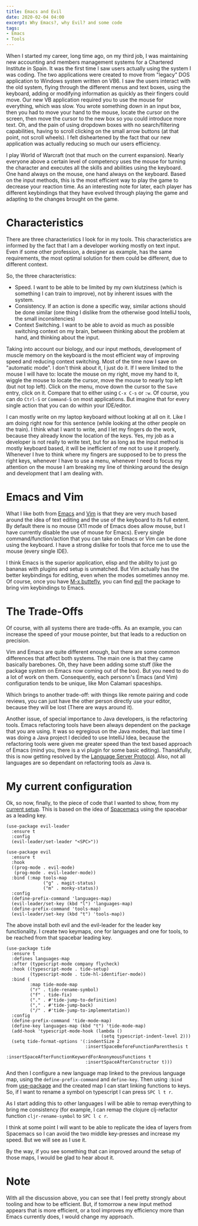 ```yaml
---
title: Emacs and Evil
date: 2020-02-04 04:00
excerpt: Why Emacs?, why Evil? and some code
tags:
- Emacs
- Tools
---
```



When I started my career, long time ago, on my third job, I was maintaining new accounting and members management systems for a Chartered Institute in Spain. It was the first time I saw users actually using the system I was coding. The two applications were created to move from "legacy" DOS application to Windows system written on VB6. I saw the users interact with the old system, flying through the different menus and text boxes, using the keyboard, adding or modifying information as quickly as their fingers could move. Our new VB application required you to use the mouse for everything, which was slow. You wrote something down in an input box, then you had to move your hand to the mouse, locate the cursor on the screen, then move the cursor to the new box so you could introduce more text. Oh, and the pain of using dropdown boxes with no search/filtering capabilities, having to scroll clicking on the small arrow buttons (at that point, not scroll wheels). I felt disheartened by the fact that our new application was actually reducing so much our users efficiency.

I play World of Warcraft (not that much on the current expansion). Nearly everyone above a certain level of competency uses the mouse for turning the character and executes all the skills and abilities using the keyboard. One hand always on the mouse, one hand always on the keyboard. Based on the input methods, this is the most efficient way to play the game to decrease your reaction time. As an interesting note for later, each player has different keybindings that they have evolved through playing the game and adapting to the changes brought on the game.

# Characteristics

There are three characteristics I look for in my tools. This characteristics are informed by the fact that I am a developer working mostly on text input. Even if some other profession, a designer as example, has the same requirements, the most optimal solution for them could be different, due to different context.

So, the three characteristics:
- Speed. I want to be able to be limited by my own klutziness (which is something I can train to improve), not by inherent issues with the system. 
- Consistency. If an action is done a specific way, similar actions should be done similar (one thing I dislike from the otherwise good IntelliJ tools, the small inconsitencies)
- Context Switching. I want to be able to avoid as much as possible switching context on my brain, between thinking about the problem at hand, and thinking about the input.

Taking into account our biology, and our input methods, development of muscle memory on the keyboard is the most efficient way of improving speed and reducing context switching. Most of the time now I save on "automatic mode". I don't think about it, I just do it. If I were limited to the mouse I will have to: locate the mouse on my right, move my hand to it, wiggle the mouse to locate the cursor, move the mouse to nearly top left (but not top left). Click on the menu, move down the cursor to the `Save` entry, click on it. Compare that to either using `C-x C-s` or `:w`. Of course, you can do `Ctrl-S` or `Command-S` on most applications. But imagine that for every single action that you can do within your IDE/editor.

I can mostly write on my laptop keyboard without looking at all on it. Like I am doing right now for this sentence (while looking at the other people on the train). I think what I want to write, and I let my fingers do the work, because they already know the location of the keys. Yes, my job as a developer is not really to write text, but for as long as the input method is mostly keyboard based, it will be inefficient of me not to use it properly. Whenever I hve to think where my fingers are supposed to be to press the right keys, whenever I have to use a menu, whenever I need to focus my attention on the mouse I am breaking my line of thinking around the design and development that I am dealing with.

# Emacs and Vim

What I like both from [Emacs](https://www.gnu.org/software/emacs/) and [Vim](https://www.vim.org/) is that they are very much based around the idea of text editing and the use of the keyboard to its full extent. By default there is no mouse (X11 mode of Emacs does allow mouse, but I have currently disable the use of mouse for Emacs). Every single command/function/action that you can take on Emacs or Vim can be done using the keyboard. I have a strong dislike for tools that force me to use the mouse (every single IDE).

I think Emacs is the superior application, elisp and the ability to just go bananas with plugins and setup is unmatched. But Vim actually has the better keybindings for editing, even when the modes sometimes annoy me. Of course, once you have [M-x buttefly](https://www.xkcd.com/378/), you can find [evil](https://github.com/emacs-evil/evil) the package to bring vim keybindings to Emacs. 

# The Trade-Offs

Of course, with all systems there are trade-offs. As an example, you can increase the speed of your mouse pointer, but that leads to a reduction on precision.

Vim and Emacs are quite different enough, but there are some common differences that affect both systems. The main one is that they came basically barebones. Oh, they have been adding some stuff (like the package system on Emacs now coming out of the box). But you need to do a lot of work on them. Consequently, each personn's Emacs (and Vim) configuration tends to be unique, like Mon Calamari spaceships.

Which brings to another trade-off: with things like remote pairing and code reviews, you can just have the other person directly use your editor, because they will be lost (There are ways around it).

Another issue, of special importance to Java developers, is the refactoring tools. Emacs refactoring tools have been always dependent on the package that you are using. It was so egregious on the Java modes, that last time I was doing a Java project I decided to use IntelliJ Idea, because the refactoring tools were given me greater speed than the text based approach of Emacs (mind you, there is a vi plugin for some basic editing). Thanskfully, this is now getting resolved by the [Language Server Protocol](https://microsoft.github.io/language-server-protocol/). Also, not all languages are so dependant on refactoring tools as Java is.

# My current configuration

Ok, so now, finally, to the piece of code that I wanted to show, from my [current setup](https://github.com/MiyamotoAkira/.emacs.d). This is based on the idea of [Spacemacs](https://www.spacemacs.org/) using the spacebar as a leading key.

```elisp
(use-package evil-leader
  :ensure t
  :config
  (evil-leader/set-leader "<SPC>"))

(use-package evil
  :ensure t
  :hook
  ((prog-mode . evil-mode)
   (prog-mode . evil-leader-mode))
  :bind (:map tools-map
              ("g" . magit-status)
              ("m" . monky-status))
  :config
  (define-prefix-command 'languages-map)
  (evil-leader/set-key (kbd "l") 'languages-map)
  (define-prefix-command 'tools-map)
  (evil-leader/set-key (kbd "t") 'tools-map))
```

The above install both evil and the evil-leader for the leader key functionality. I create two keymaps, one for languages and one for tools, to be reached from that spacebar leading key. 

```elisp
(use-package tide
  :ensure t
  :defines languages-map
  :after (typescript-mode company flycheck)
  :hook ((typescript-mode . tide-setup)
         (typescript-mode . tide-hl-identifier-mode))
  :bind (
         :map tide-mode-map
         ("r" . tide-rename-symbol)
         ("f" . tide-fix)
         ("." . #'tide-jump-to-definition)
         ("," . #'tide-jump-back)
         ("/" . #'tide-jump-to-implementation))
  :config
  (define-prefix-command 'tide-mode-map)
  (define-key languages-map (kbd "t") 'tide-mode-map)
  (add-hook 'typescript-mode-hook (lambda ()
                                    (setq typescript-indent-level 2)))
  (setq tide-format-options '(:indentSize 2 
                              :insertSpaceBeforeFunctionParenthesis t 
                              :insertSpaceAfterFunctionKeywordForAnonymousFunctions t 
                              :insertSpaceAfterConstructor t)))
```

And then I configure a new language map linked to the previous language map, using the `define-prefix-command` and `define-key`.  Then using `:bind` from [use-package](https://github.com/jwiegley/use-package) and the created map I can start linking functions to keys. So, if I want to rename a symbol on typescript I can press `SPC l t r`.

As I start adding this to other languages I will be able to remap everything to bring me consistency (for example, I can remap the clojure clj-refactor function `cljr-rename-symbol` to `SPC l c r`.

I think at some point I will want to be able to replicate the idea of layers from Spacemacs so I can avoid the two middle key-presses and increase my speed. But we will see as I use it.

By the way, if you see something that can improved around the setup of those maps, I would be glad to hear about it.

# Note
With all the discussion above, you can see that I feel pretty strongly about tooling and how to be efficient. But, if tomorrow a new input method appears that is more efficient, or a tool improves my efficiency more than Emacs currently does, I would change my approach.
